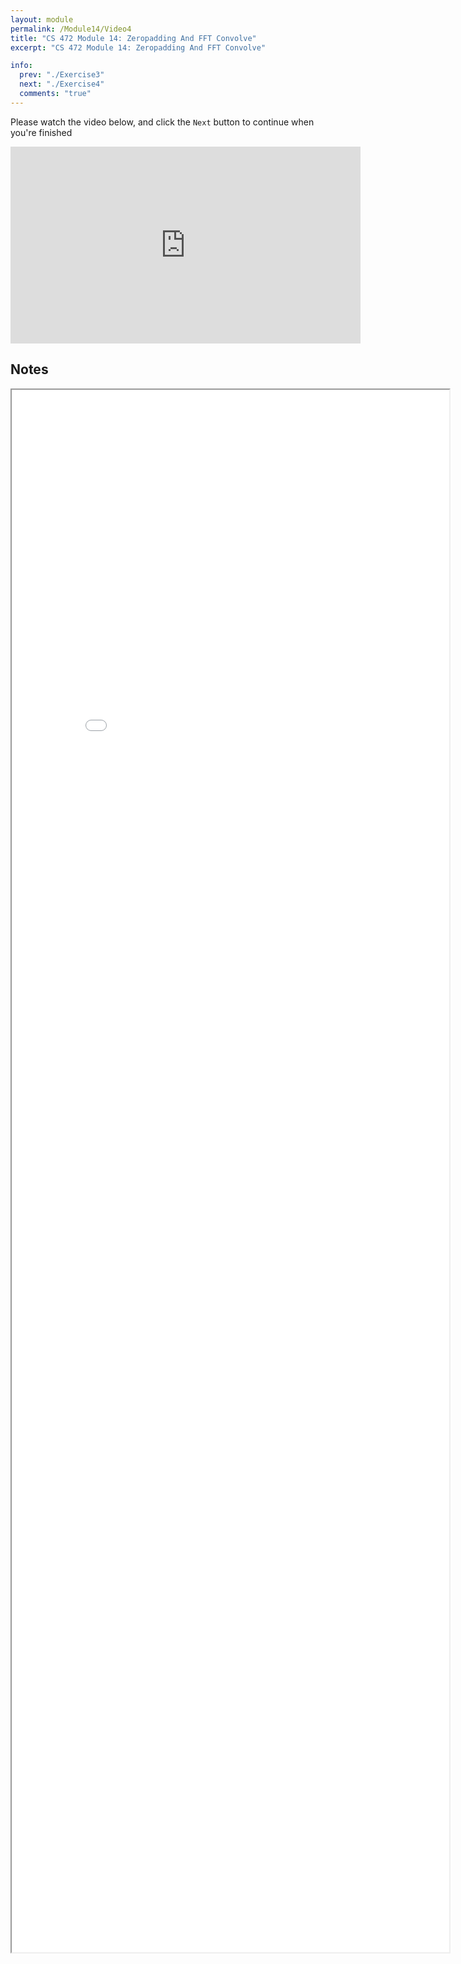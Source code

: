 ```yaml
---
layout: module
permalink: /Module14/Video4
title: "CS 472 Module 14: Zeropadding And FFT Convolve"
excerpt: "CS 472 Module 14: Zeropadding And FFT Convolve"

info:
  prev: "./Exercise3"
  next: "./Exercise4"
  comments: "true"
---
```


<p>
Please watch the video below, and click the <code>Next</code> button to continue when you're finished
</p>

<iframe width="560" height="315" src="https://www.youtube.com/embed/3hr7hGip7wo" frameborder="0" allow="accelerometer; autoplay; clipboard-write; encrypted-media; gyroscope; picture-in-picture" allowfullscreen></iframe>

<h2>Notes</h2>

<iframe src = "../images/Module14/FFTConvolve.html" width="700" height="2500">